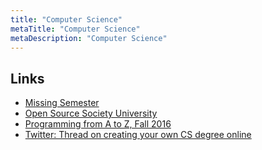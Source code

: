 ```yaml
---
title: "Computer Science"
metaTitle: "Computer Science"
metaDescription: "Computer Science"
---
```


## Links

- [Missing Semester](https://missing.sail.mit.edu/)
- [Open Source Society University](https://github.com/ossu/computer-science)
- [Programming from A to Z, Fall 2016](https://github.com/shiffman/A2Z-F16)
- [Twitter: Thread on creating your own CS degree online](https://twitter.com/randallkanna/status/1274133745222615041?s=21)
